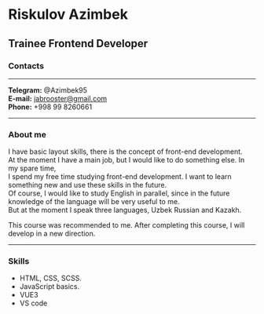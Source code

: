 # Riskulov Azimbek
## Trainee Frontend Developer

### Contacts
---

__Telegram:__ @Azimbek95 <br>
__E-mail:__ jabrooster@gmail.com <br>
__Phone:__ +998 99 8260661 <br>

---

### About me

I have basic layout skills, there is the concept of front-end development. <br>
At the moment I have a main job, but I would like to do something else. In my spare time, <br>
I spend my free time studying front-end development. I want to learn something new and use these skills in the future.<br>
Of course, I would like to study English in parallel, since in the future knowledge of the language will be very useful to me.<br>
But at the moment I speak three languages, Uzbek Russian and Kazakh.<br>

This course was recommended to me. After completing this course, I will develop in a new direction.<br>

---

### Skills

- HTML, CSS, SCSS.
- JavaScript basics.
- VUE3
- VS code
